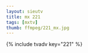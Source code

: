```yaml
--- 
layout: sieutv
title: mx 221
tags: [mxtv]
thumb: ffmpeg/221_mx.jpg
---
```

{% include tvadv key="221" %} 
